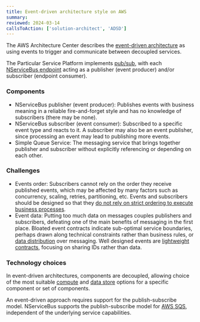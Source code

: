 ```yaml
---
title: Event-driven architecture style on AWS
summary:
reviewed: 2024-03-14
callsToAction: ['solution-architect', 'ADSD']
---
```


The AWS Architecture Center describes the [event-driven architecture](https://aws.amazon.com/event-driven-architecture/) as using events to trigger and communicate between decoupled services.

The Particular Service Platform implements [pub/sub](/nservicebus/messaging/publish-subscribe/), with each [NServiceBus endpoint](/nservicebus/endpoints/) acting as a publisher (event producer) and/or subscriber (endpoint consumer).

### Components

- NServiceBus publisher (event producer): Publishes events with business meaning in a reliable fire-and-forget style and has no knowledge of subscribers (there may be none).
- NServiceBus subscriber (event consumer): Subscribed to a specific event type and reacts to it. A subscriber may also be an event publisher, since processing an event may lead to publishing more events.
- Simple Queue Service: The messaging service that brings together publisher and subscriber without explicitly referencing or depending on each other.

### Challenges

- Events order: Subscribers cannot rely on the order they receive published events, which may be affected by many factors such as concurrency, scaling, retries, partitioning, etc. Events and subscribers should be designed so that they [do not rely on strict ordering to execute business processes](/blog/you-dont-need-ordered-delivery).
- Event data: Putting too much data on messages couples publishers and subscribers, defeating one of the main benefits of messaging in the first place. Bloated event contracts indicate sub-optimal service boundaries, perhaps drawn along technical constraints rather than business rules, or [data distribution](/nservicebus/concepts/data-distribution) over messaging. Well designed events are [lightweight contracts](https://particular.net/blog/putting-your-events-on-a-diet), focusing on sharing IDs rather than data.

### Technology choices

In event-driven architectures, components are decoupled, allowing choice of the most suitable [compute](/architecture/aws/compute) and [data store](/architecture/aws/data-stores) options for a specific component or set of components.

An event-driven approach requires support for the publish-subscribe model. NServiceBus supports the publish-subscribe model for [AWS SQS](/architecture/AWS/messaging), independent of the underlying service capabilities.